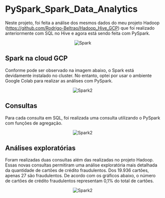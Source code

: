 # PySpark_Spark_Data_Analytics
Neste projeto, foi feita a análise dos mesmos dados do meu projeto Hadoop (https://github.com/Rodrigo-Beltrao/Hadoop_Hive_GCP) que foi realizado anteriormente com SQL no Hive e agora está sendo feita com PySpark.

<p align="center">
    <img src="https://www.softwebsolutions.com/wp-content/uploads/2016/06/Spark-Hadoop.jpg" alt="Spark">
</p>

## Spark na cloud GCP
Conforme pode ser observado na imagem abaixo, o Spark está devidamente instalado no cluster. No entanto, optei por usar o ambiente Google Colab para realizar as análises com PySpark.

<p align="center">
    <img src="https://i.imgur.com/lOllJhd.png" alt="Spark2">
</p>

## Consultas
Para cada consulta em SQL, foi realizada uma consulta utilizando o PySpark com funções de agregação.

<p align="center">
    <img src="https://i.imgur.com/NThvcAP.png" alt="Spark2">
</p>

## Análises exploratórias
Foram realizadas duas consultas além das realizadas no projeto Hadoop. Essas novas consultas permitiram uma análise exploratória mais detalhada da quantidade de cartões de crédito fraudulentos. Dos 19.936 cartões, apenas 27 são fraudulentos. De acordo com os gráficos abaixo, o número de cartões de crédito fraudulentos representam 0,1% do total de cartões.

<p align="center">
    <img src="https://i.imgur.com/4IyVZKz.png" alt="Spark2">
</p>

